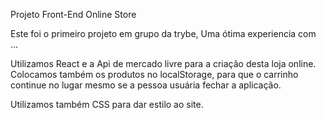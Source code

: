 Projeto Front-End Online Store

Este foi o primeiro projeto em grupo da trybe, Uma ótima experiencia com ...

Utilizamos React e a Api de mercado livre para a criação desta loja online. 
Colocamos também os produtos no localStorage, para que o carrinho continue no lugar mesmo se a pessoa usuária fechar a aplicação. 

Utilizamos também CSS para dar estilo ao site.